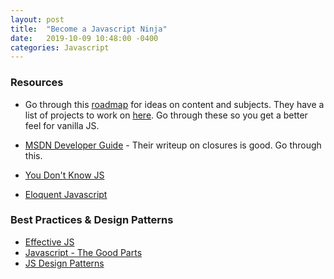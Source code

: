```yaml
---
layout: post
title:  "Become a Javascript Ninja"
date:   2019-10-09 10:48:00 -0400
categories: Javascript
---
```


### Resources
* Go through this [roadmap](https://learnvanillajs.com/roadmap/) for ideas on content and subjects. They have a list of projects to work on [here](https://learnvanillajs.com/projects/). Go through these so you get a better feel for vanilla JS.

* [MSDN Developer Guide](https://developer.mozilla.org/en-US/docs/Web/JavaScript/Guide) - Their writeup on closures is good. Go through this.
* [You Don't Know JS](https://github.com/getify/You-Dont-Know-JS)
* [Eloquent Javascript](http://eloquentjavascript.net/)


### Best Practices & Design Patterns
* [Effective JS](https://github.com/cjitendra12/javascript-ebooks-1/blob/master/%5BEffective%20JavaScript%2068%20Specific%20Ways%20to%20Harness%20the%20Power%20of%20JavaScript%20(Effective%20Software%20Development%20Series)%20by%20David%20Herman%20-%202013%5D.pdf)
* [Javascript - The Good Parts](https://github.com/NorthPaulo/research/blob/master/Frontend-books%26research/JavaScript%20-%20The%20Good%20Parts%20-%20Douglas%20Crockford%20-%20May%202008.pdf)
* [JS Design Patterns](https://addyosmani.com/resources/essentialjsdesignpatterns/book/)
